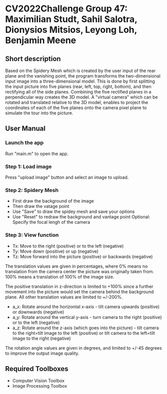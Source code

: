 # CV2022Challenge Group 47: Maximilian Studt, Sahil Salotra, Dionysios Mitsios, Leyong Loh, Benjamin Meene

## Short description

Based on the Spidery Mesh which is created by the user input of the rear plane and the vanishing point, the program transforms the two-dimensional input image into a three-dimensional model. 
This is done by first splitting the input picture into five planes (rear, left, top, right, bottom), and then rectifying all of the side planes.
Combining the five rectified planes in a perpendicular way creates the 3D model.
A "virtual camera" which can be rotated and translated relative to the 3D model, enables to project the coordinates of each of the five planes onto the camera pixel plane to simulate the tour into the picture.

## User Manual

### Launch the app
Run "main.m" to open the app.

### Step 1: Load image
Press "upload image" button and select an image to upload.

### Step 2: Spidery Mesh
* First draw the background of the image
* Then draw the vatage point
* Use "Save" to draw the spidey mesh and save your options
* Use "Reset" to redraw the background and vantage point
Optional: Specify the focal lengh of the camera 

### Step 3: View function
* Tx: Move to the right (positive) or to the left (negative)
* Ty: Move down (positive) or up (negative) 
* Tz: Move forward into the picture (positive) or backwards (negative)

The translation values are given in percentages, where 0% means no translation from the camera center the picture was originally taken from. 100% means a translation of 100% of the image size.

The positive translation in z-direction is limited to +100% since a further movement into the picture would set the camera behind the background plane.
All other translation values are limited to +/-200%.

* a_x: Rotate around the horizontal x-axis - tilt camera upwards (positive) or downwards (negative)
* a_y: Rotate around the vertical y-axis - turn camera to the right (positive) or to the left (negative)
* a_z: Rotate around the z-axis (which goes into the picture) - tilt camera to the right=tilt image to the left (positive) or tilt camera to the left=tilt image to the right (negative)

The rotation angle values are given in degrees, and limited to +/-45 degrees to improve the output image quality.

## Required Toolboxes
* Computer Vision Toolbox
* Image Processing Toolbox
